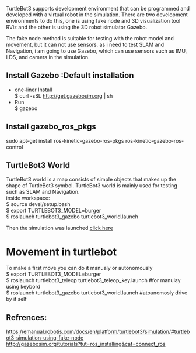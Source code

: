 TurtleBot3 supports development environment that can be programmed and developed with a virtual robot in the simulation. There are two development environments to do this, one is using fake node and 3D visualization tool RViz and the other is using the 3D robot simulator Gazebo.  

The fake node method is suitable for testing with the robot model and movement, but it can not use sensors. as i need to test SLAM and Navigation, i am going to use Gazebo, which can use sensors such as IMU, LDS, and camera in the simulation.  
 
## Install Gazebo :Default installation  
* one-liner Install  
$ curl -sSL http://get.gazebosim.org | sh  
* Run  
$ gazebo  
  
## Install gazebo_ros_pkgs
sudo apt-get install ros-kinetic-gazebo-ros-pkgs ros-kinetic-gazebo-ros-control

## TurtleBot3 World
TurtleBot3 world is a map consists of simple objects that makes up the shape of TurtleBot3 symbol. TurtleBot3 world is mainly used for testing such as SLAM and Navigation.  
inside workspace:  
$ source devel/setup.bash  
$ export TURTLEBOT3_MODEL=burger  
$ roslaunch turtlebot3_gazebo turtlebot3_world.launch  

Then the simulation was launched [click here](https://github.com/AmnahBukair/install_turtlebot3/blob/master/launch%20Turtlebot%20World.png)  

# Movement in turtlebot
To make a first move you can do it manualy or autonomously  
$ export TURTLEBOT3_MODEL=burger  
$ roslaunch turtlebot3_teleop turtlebot3_teleop_key.launch  #for manulay using keybord   
$ roslaunch turtlebot3_gazebo turtlebot3_world.launch       #atounomosly drive by it self    




## Refrences:
https://emanual.robotis.com/docs/en/platform/turtlebot3/simulation/#turtlebot3-simulation-using-fake-node  
http://gazebosim.org/tutorials?tut=ros_installing&cat=connect_ros  
